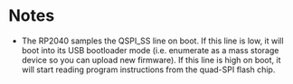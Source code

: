 # Notes

* The RP2040 samples the QSPI_SS line on boot. If this line is low, it will boot into its USB bootloader mode (i.e. enumerate as a mass storage device so you can upload new firmware). If this line is high on boot, it will start reading program instructions from the quad-SPI flash chip.
